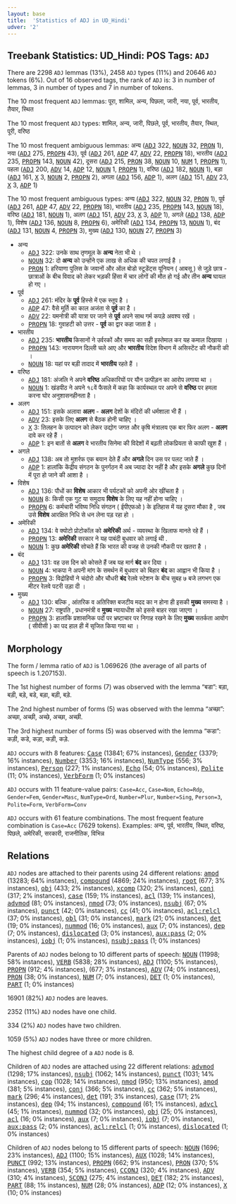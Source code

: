 ```yaml
---
layout: base
title:  'Statistics of ADJ in UD_Hindi'
udver: '2'
---
```


## Treebank Statistics: UD_Hindi: POS Tags: `ADJ`

There are 2298 `ADJ` lemmas (13%), 2458 `ADJ` types (11%) and 20646 `ADJ` tokens (6%).
Out of 16 observed tags, the rank of `ADJ` is: 3 in number of lemmas, 3 in number of types and 7 in number of tokens.

The 10 most frequent `ADJ` lemmas: पूरा, शामिल, अन्य, पिछला, जारी, नया, पूर्व, भारतीय, तैयार, स्थित

The 10 most frequent `ADJ` types:  शामिल, अन्य, जारी, पिछले, पूर्व, भारतीय, तैयार, स्थित, पूरी, वरिष्ठ

The 10 most frequent ambiguous lemmas: अन्य (<tt><a href="hi-pos-ADJ.html">ADJ</a></tt> 322, <tt><a href="hi-pos-NOUN.html">NOUN</a></tt> 32, <tt><a href="hi-pos-PRON.html">PRON</a></tt> 1), नया (<tt><a href="hi-pos-ADJ.html">ADJ</a></tt> 275, <tt><a href="hi-pos-PROPN.html">PROPN</a></tt> 43), पूर्व (<tt><a href="hi-pos-ADJ.html">ADJ</a></tt> 261, <tt><a href="hi-pos-ADP.html">ADP</a></tt> 47, <tt><a href="hi-pos-ADV.html">ADV</a></tt> 22, <tt><a href="hi-pos-PROPN.html">PROPN</a></tt> 18), भारतीय (<tt><a href="hi-pos-ADJ.html">ADJ</a></tt> 235, <tt><a href="hi-pos-PROPN.html">PROPN</a></tt> 143, <tt><a href="hi-pos-NOUN.html">NOUN</a></tt> 42), दूसरा (<tt><a href="hi-pos-ADJ.html">ADJ</a></tt> 215, <tt><a href="hi-pos-PRON.html">PRON</a></tt> 38, <tt><a href="hi-pos-NOUN.html">NOUN</a></tt> 10, <tt><a href="hi-pos-NUM.html">NUM</a></tt> 1, <tt><a href="hi-pos-PROPN.html">PROPN</a></tt> 1), पहला (<tt><a href="hi-pos-ADJ.html">ADJ</a></tt> 200, <tt><a href="hi-pos-ADV.html">ADV</a></tt> 14, <tt><a href="hi-pos-ADP.html">ADP</a></tt> 12, <tt><a href="hi-pos-NOUN.html">NOUN</a></tt> 1, <tt><a href="hi-pos-PROPN.html">PROPN</a></tt> 1), वरिष्ठ (<tt><a href="hi-pos-ADJ.html">ADJ</a></tt> 182, <tt><a href="hi-pos-NOUN.html">NOUN</a></tt> 1), बड़ा (<tt><a href="hi-pos-ADJ.html">ADJ</a></tt> 161, <tt><a href="hi-pos-X.html">X</a></tt> 3, <tt><a href="hi-pos-NOUN.html">NOUN</a></tt> 2, <tt><a href="hi-pos-PROPN.html">PROPN</a></tt> 2), अगला (<tt><a href="hi-pos-ADJ.html">ADJ</a></tt> 156, <tt><a href="hi-pos-ADP.html">ADP</a></tt> 1), अलग (<tt><a href="hi-pos-ADJ.html">ADJ</a></tt> 151, <tt><a href="hi-pos-ADV.html">ADV</a></tt> 23, <tt><a href="hi-pos-X.html">X</a></tt> 3, <tt><a href="hi-pos-ADP.html">ADP</a></tt> 1)

The 10 most frequent ambiguous types:  अन्य (<tt><a href="hi-pos-ADJ.html">ADJ</a></tt> 322, <tt><a href="hi-pos-NOUN.html">NOUN</a></tt> 32, <tt><a href="hi-pos-PRON.html">PRON</a></tt> 1), पूर्व (<tt><a href="hi-pos-ADJ.html">ADJ</a></tt> 261, <tt><a href="hi-pos-ADP.html">ADP</a></tt> 47, <tt><a href="hi-pos-ADV.html">ADV</a></tt> 22, <tt><a href="hi-pos-PROPN.html">PROPN</a></tt> 18), भारतीय (<tt><a href="hi-pos-ADJ.html">ADJ</a></tt> 235, <tt><a href="hi-pos-PROPN.html">PROPN</a></tt> 143, <tt><a href="hi-pos-NOUN.html">NOUN</a></tt> 18), वरिष्ठ (<tt><a href="hi-pos-ADJ.html">ADJ</a></tt> 181, <tt><a href="hi-pos-NOUN.html">NOUN</a></tt> 1), अलग (<tt><a href="hi-pos-ADJ.html">ADJ</a></tt> 151, <tt><a href="hi-pos-ADV.html">ADV</a></tt> 23, <tt><a href="hi-pos-X.html">X</a></tt> 3, <tt><a href="hi-pos-ADP.html">ADP</a></tt> 1), अगले (<tt><a href="hi-pos-ADJ.html">ADJ</a></tt> 138, <tt><a href="hi-pos-ADP.html">ADP</a></tt> 1), विशेष (<tt><a href="hi-pos-ADJ.html">ADJ</a></tt> 136, <tt><a href="hi-pos-NOUN.html">NOUN</a></tt> 8, <tt><a href="hi-pos-PROPN.html">PROPN</a></tt> 6), अमेरिकी (<tt><a href="hi-pos-ADJ.html">ADJ</a></tt> 134, <tt><a href="hi-pos-PROPN.html">PROPN</a></tt> 13, <tt><a href="hi-pos-NOUN.html">NOUN</a></tt> 1), बंद (<tt><a href="hi-pos-ADJ.html">ADJ</a></tt> 131, <tt><a href="hi-pos-NOUN.html">NOUN</a></tt> 4, <tt><a href="hi-pos-PROPN.html">PROPN</a></tt> 3), मुख्य (<tt><a href="hi-pos-ADJ.html">ADJ</a></tt> 130, <tt><a href="hi-pos-NOUN.html">NOUN</a></tt> 27, <tt><a href="hi-pos-PROPN.html">PROPN</a></tt> 3)


* अन्य
  * <tt><a href="hi-pos-ADJ.html">ADJ</a></tt> 322: उनके साथ तृणमूल के <b>अन्य</b> नेता भी थे ।
  * <tt><a href="hi-pos-NOUN.html">NOUN</a></tt> 32: दो <b>अन्य</b> को उन्होंने एक लाख से अधिक की चपत लगाई है ।
  * <tt><a href="hi-pos-PRON.html">PRON</a></tt> 1: हरियाणा पुलिस के जवानों और ऑल बोडो स्टूडेंट्स यूनियन ( आबसू ) से जुड़े छात्र - छात्राओं के बीच विवाद को लेकर भड़की हिंसा में चार लोगों की मौत हो गई और तीन <b>अन्य</b> घायल हो गए ।
* पूर्व
  * <tt><a href="hi-pos-ADJ.html">ADJ</a></tt> 261: मंदिर के <b>पूर्व</b> हिस्‍से में एक स्‍तूप है ।
  * <tt><a href="hi-pos-ADP.html">ADP</a></tt> 47: वैसे मूर्ति का काल अजंता से <b>पूर्व</b> का है ।
  * <tt><a href="hi-pos-ADV.html">ADV</a></tt> 22: यमनोत्री की यात्रा पर जाने से <b>पूर्व</b> अपने साथ गर्म कपड़े अवश्‍य रखें ।
  * <tt><a href="hi-pos-PROPN.html">PROPN</a></tt> 18: गुवाहटी को उत्तर - <b>पूर्व</b> का द्वार कहा जाता है ।
* भारतीय
  * <tt><a href="hi-pos-ADJ.html">ADJ</a></tt> 235: <b>भारतीय</b> किसानों ने उर्वरकों और समय का सही इस्तेमाल कर यह कमाल दिखाया ।
  * <tt><a href="hi-pos-PROPN.html">PROPN</a></tt> 143: नारायणन दिल्ली चले आए और <b>भारतीय</b> विदेश विभाग में असिस्टेंट की नौकरी की ।
  * <tt><a href="hi-pos-NOUN.html">NOUN</a></tt> 18: यहां पर बड़ी तादाद में <b>भारतीय</b> रहते हैं ।
* वरिष्ठ
  * <tt><a href="hi-pos-ADJ.html">ADJ</a></tt> 181: अंजलि ने अपने <b>वरिष्ठ</b> अधिकारियों पर यौन उत्पीड़न का आरोप लगाया था ।
  * <tt><a href="hi-pos-NOUN.html">NOUN</a></tt> 1: खंडपीठ ने अपने १८वें फैसले में कहा कि कार्यस्थल पर अपने से <b>वरिष्ठ</b> पर हमला करना घोर अनुशासनहीनता है ।
* अलग
  * <tt><a href="hi-pos-ADJ.html">ADJ</a></tt> 151: इसके अलावा <b>अलग</b> - <b>अलग</b> देशों के मंदिरों की धर्मशाला भी हैं ।
  * <tt><a href="hi-pos-ADV.html">ADV</a></tt> 23: इसके लिए <b>अलग</b> से बैठक होनी चाहिए ।
  * <tt><a href="hi-pos-X.html">X</a></tt> 3: तिलहन के उत्पादन को लेकर उद्योग जगत और कृषि मंत्रालय एक बार फिर अलग - <b>अलग</b> दावे कर रहे हैं ।
  * <tt><a href="hi-pos-ADP.html">ADP</a></tt> 1: इन बातों से <b>अलग</b> वे भारतीय सिनेमा की विदेशों में बढ़ती लोकप्रियता से काफी खुश हैं ।
* अगले
  * <tt><a href="hi-pos-ADJ.html">ADJ</a></tt> 138: अब तो मुशर्रफ एक बयान देते हैं और <b>अगले</b> दिन उस पर पलट जाते हैं ।
  * <tt><a href="hi-pos-ADP.html">ADP</a></tt> 1: हालांकि केंद्रीय संगठन के पुनर्गठन में अब ज्यादा देर नहीं है और इसके <b>अगले</b> कुछ दिनों में पूरा हो जाने की आशा है ।
* विशेष
  * <tt><a href="hi-pos-ADJ.html">ADJ</a></tt> 136: पौधों का <b>विशेष</b> आकार भी पर्यटकों को अपनी ओर खींचता है ।
  * <tt><a href="hi-pos-NOUN.html">NOUN</a></tt> 8: किसी एक गुट या समुदाय <b>विशेष</b> के लिए यह नहीं होना चाहिए ।
  * <tt><a href="hi-pos-PROPN.html">PROPN</a></tt> 6: कर्मचारी भविष्य निधि संगठन ( ईपीएफओ ) के इतिहास में यह दूसरा मौका है , जब उसे <b>विशेष</b> आरक्षित निधि से धन लेना पड़ रहा हो ।
* अमेरिकी
  * <tt><a href="hi-pos-ADJ.html">ADJ</a></tt> 134: वे क्योटो प्रोटोकॉल को <b>अमेरिकी</b> अर्थ - व्यवस्था के खिलाफ मानते रहे हैं ।
  * <tt><a href="hi-pos-PROPN.html">PROPN</a></tt> 13: <b>अमेरिकी</b> सरकार ने यह पाबंदी बुधवार को लगाई थी .
  * <tt><a href="hi-pos-NOUN.html">NOUN</a></tt> 1: कुछ <b>अमेरिकी</b> सोचते हैं कि भारत की वजह से उनकी नौकरी पर खतरा है ।
* बंद
  * <tt><a href="hi-pos-ADJ.html">ADJ</a></tt> 131: वह उस दिन को कोसते हैं जब यह मार्ग <b>बंद</b> कर दिया ।
  * <tt><a href="hi-pos-NOUN.html">NOUN</a></tt> 4: भाकपा ने अपनी मांग के समर्थन में बुधवार को बिहार <b>बंद</b> का आह्वान भी किया है ।
  * <tt><a href="hi-pos-PROPN.html">PROPN</a></tt> 3: विद्रोहियों ने चंदोरो और चौधरी <b>बंद</b> रेलवे स्टेशन के बीच सुबह ७ बजे लगभग एक मीटर रेलवे पटरी उड़ा दी ।
* मुख्य
  * <tt><a href="hi-pos-ADJ.html">ADJ</a></tt> 130: बल्कि , आंतरिक व अतिरिक्त बजटीय मदद का न होना ही इसकी <b>मुख्य</b> समस्या है ।
  * <tt><a href="hi-pos-NOUN.html">NOUN</a></tt> 27: राष्ट्रपति , प्रधानमंत्री व <b>मुख्य</b> न्यायाधीश को इससे बाहर रखा जाएगा ।
  * <tt><a href="hi-pos-PROPN.html">PROPN</a></tt> 3: हालांकि प्रशासनिक पदों पर भ्रष्टाचार पर निगाह रखने के लिए <b>मुख्य</b> सतर्कता आयोग ( सीवीसी ) का पद हाल ही में सृजित किया गया था ।

## Morphology

The form / lemma ratio of `ADJ` is 1.069626 (the average of all parts of speech is 1.207153).

The 1st highest number of forms (7) was observed with the lemma “बडा”: बड़ा, बड़ी, बड़े, बडे, बड़ा, बड़ी, बड़े.

The 2nd highest number of forms (5) was observed with the lemma “अच्छा”: अच्छा, अच्छी, अच्छे, अच्‍छा, अच्‍छी.

The 3rd highest number of forms (5) was observed with the lemma “कडा”: कड़ी, कडे, कड़ा, कड़ी, कड़े.

`ADJ` occurs with 8 features: <tt><a href="hi-feat-Case.html">Case</a></tt> (13841; 67% instances), <tt><a href="hi-feat-Gender.html">Gender</a></tt> (3379; 16% instances), <tt><a href="hi-feat-Number.html">Number</a></tt> (3353; 16% instances), <tt><a href="hi-feat-NumType.html">NumType</a></tt> (556; 3% instances), <tt><a href="hi-feat-Person.html">Person</a></tt> (227; 1% instances), <tt><a href="hi-feat-Echo.html">Echo</a></tt> (54; 0% instances), <tt><a href="hi-feat-Polite.html">Polite</a></tt> (11; 0% instances), <tt><a href="hi-feat-VerbForm.html">VerbForm</a></tt> (1; 0% instances)

`ADJ` occurs with 11 feature-value pairs: `Case=Acc`, `Case=Nom`, `Echo=Rdp`, `Gender=Fem`, `Gender=Masc`, `NumType=Ord`, `Number=Plur`, `Number=Sing`, `Person=3`, `Polite=Form`, `VerbForm=Conv`

`ADJ` occurs with 61 feature combinations.
The most frequent feature combination is `Case=Acc` (7629 tokens).
Examples: अन्य, पूर्व, भारतीय, स्थित, वरिष्ठ, पिछले, अमेरिकी, सरकारी, राजनीतिक, विभिन्न


## Relations

`ADJ` nodes are attached to their parents using 24 different relations: <tt><a href="hi-dep-amod.html">amod</a></tt> (13283; 64% instances), <tt><a href="hi-dep-compound.html">compound</a></tt> (4869; 24% instances), <tt><a href="hi-dep-root.html">root</a></tt> (677; 3% instances), <tt><a href="hi-dep-obj.html">obj</a></tt> (433; 2% instances), <tt><a href="hi-dep-xcomp.html">xcomp</a></tt> (320; 2% instances), <tt><a href="hi-dep-conj.html">conj</a></tt> (317; 2% instances), <tt><a href="hi-dep-case.html">case</a></tt> (159; 1% instances), <tt><a href="hi-dep-acl.html">acl</a></tt> (139; 1% instances), <tt><a href="hi-dep-advmod.html">advmod</a></tt> (81; 0% instances), <tt><a href="hi-dep-nmod.html">nmod</a></tt> (73; 0% instances), <tt><a href="hi-dep-nsubj.html">nsubj</a></tt> (67; 0% instances), <tt><a href="hi-dep-punct.html">punct</a></tt> (42; 0% instances), <tt><a href="hi-dep-cc.html">cc</a></tt> (41; 0% instances), <tt><a href="hi-dep-acl-relcl.html">acl:relcl</a></tt> (37; 0% instances), <tt><a href="hi-dep-obl.html">obl</a></tt> (31; 0% instances), <tt><a href="hi-dep-mark.html">mark</a></tt> (21; 0% instances), <tt><a href="hi-dep-det.html">det</a></tt> (19; 0% instances), <tt><a href="hi-dep-nummod.html">nummod</a></tt> (16; 0% instances), <tt><a href="hi-dep-aux.html">aux</a></tt> (7; 0% instances), <tt><a href="hi-dep-dep.html">dep</a></tt> (7; 0% instances), <tt><a href="hi-dep-dislocated.html">dislocated</a></tt> (3; 0% instances), <tt><a href="hi-dep-aux-pass.html">aux:pass</a></tt> (2; 0% instances), <tt><a href="hi-dep-iobj.html">iobj</a></tt> (1; 0% instances), <tt><a href="hi-dep-nsubj-pass.html">nsubj:pass</a></tt> (1; 0% instances)

Parents of `ADJ` nodes belong to 10 different parts of speech: <tt><a href="hi-pos-NOUN.html">NOUN</a></tt> (11998; 58% instances), <tt><a href="hi-pos-VERB.html">VERB</a></tt> (5838; 28% instances), <tt><a href="hi-pos-ADJ.html">ADJ</a></tt> (1100; 5% instances), <tt><a href="hi-pos-PROPN.html">PROPN</a></tt> (912; 4% instances),  (677; 3% instances), <tt><a href="hi-pos-ADV.html">ADV</a></tt> (74; 0% instances), <tt><a href="hi-pos-PRON.html">PRON</a></tt> (38; 0% instances), <tt><a href="hi-pos-NUM.html">NUM</a></tt> (7; 0% instances), <tt><a href="hi-pos-DET.html">DET</a></tt> (1; 0% instances), <tt><a href="hi-pos-PART.html">PART</a></tt> (1; 0% instances)

16901 (82%) `ADJ` nodes are leaves.

2352 (11%) `ADJ` nodes have one child.

334 (2%) `ADJ` nodes have two children.

1059 (5%) `ADJ` nodes have three or more children.

The highest child degree of a `ADJ` node is 8.

Children of `ADJ` nodes are attached using 22 different relations: <tt><a href="hi-dep-advmod.html">advmod</a></tt> (1298; 17% instances), <tt><a href="hi-dep-nsubj.html">nsubj</a></tt> (1062; 14% instances), <tt><a href="hi-dep-punct.html">punct</a></tt> (1031; 14% instances), <tt><a href="hi-dep-cop.html">cop</a></tt> (1028; 14% instances), <tt><a href="hi-dep-nmod.html">nmod</a></tt> (950; 13% instances), <tt><a href="hi-dep-amod.html">amod</a></tt> (381; 5% instances), <tt><a href="hi-dep-conj.html">conj</a></tt> (366; 5% instances), <tt><a href="hi-dep-cc.html">cc</a></tt> (362; 5% instances), <tt><a href="hi-dep-mark.html">mark</a></tt> (296; 4% instances), <tt><a href="hi-dep-det.html">det</a></tt> (191; 3% instances), <tt><a href="hi-dep-case.html">case</a></tt> (171; 2% instances), <tt><a href="hi-dep-dep.html">dep</a></tt> (94; 1% instances), <tt><a href="hi-dep-compound.html">compound</a></tt> (61; 1% instances), <tt><a href="hi-dep-advcl.html">advcl</a></tt> (45; 1% instances), <tt><a href="hi-dep-nummod.html">nummod</a></tt> (32; 0% instances), <tt><a href="hi-dep-obj.html">obj</a></tt> (25; 0% instances), <tt><a href="hi-dep-acl.html">acl</a></tt> (16; 0% instances), <tt><a href="hi-dep-aux.html">aux</a></tt> (7; 0% instances), <tt><a href="hi-dep-iobj.html">iobj</a></tt> (7; 0% instances), <tt><a href="hi-dep-aux-pass.html">aux:pass</a></tt> (2; 0% instances), <tt><a href="hi-dep-acl-relcl.html">acl:relcl</a></tt> (1; 0% instances), <tt><a href="hi-dep-dislocated.html">dislocated</a></tt> (1; 0% instances)

Children of `ADJ` nodes belong to 15 different parts of speech: <tt><a href="hi-pos-NOUN.html">NOUN</a></tt> (1696; 23% instances), <tt><a href="hi-pos-ADJ.html">ADJ</a></tt> (1100; 15% instances), <tt><a href="hi-pos-AUX.html">AUX</a></tt> (1028; 14% instances), <tt><a href="hi-pos-PUNCT.html">PUNCT</a></tt> (992; 13% instances), <tt><a href="hi-pos-PROPN.html">PROPN</a></tt> (662; 9% instances), <tt><a href="hi-pos-PRON.html">PRON</a></tt> (370; 5% instances), <tt><a href="hi-pos-VERB.html">VERB</a></tt> (354; 5% instances), <tt><a href="hi-pos-CCONJ.html">CCONJ</a></tt> (320; 4% instances), <tt><a href="hi-pos-ADV.html">ADV</a></tt> (310; 4% instances), <tt><a href="hi-pos-SCONJ.html">SCONJ</a></tt> (275; 4% instances), <tt><a href="hi-pos-DET.html">DET</a></tt> (182; 2% instances), <tt><a href="hi-pos-PART.html">PART</a></tt> (88; 1% instances), <tt><a href="hi-pos-NUM.html">NUM</a></tt> (28; 0% instances), <tt><a href="hi-pos-ADP.html">ADP</a></tt> (12; 0% instances), <tt><a href="hi-pos-X.html">X</a></tt> (10; 0% instances)

